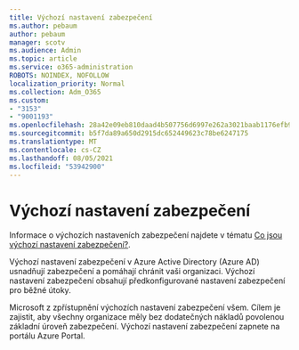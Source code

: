 ```yaml
---
title: Výchozí nastavení zabezpečení
ms.author: pebaum
author: pebaum
manager: scotv
ms.audience: Admin
ms.topic: article
ms.service: o365-administration
ROBOTS: NOINDEX, NOFOLLOW
localization_priority: Normal
ms.collection: Adm_O365
ms.custom:
- "3153"
- "9001193"
ms.openlocfilehash: 28a42e09eb810daad4b507756d6997e262a3021baab1176efb9050d793c0a05e
ms.sourcegitcommit: b5f7da89a650d2915dc652449623c78be6247175
ms.translationtype: MT
ms.contentlocale: cs-CZ
ms.lasthandoff: 08/05/2021
ms.locfileid: "53942900"
---
```

# <a name="security-defaults"></a>Výchozí nastavení zabezpečení

Informace o výchozích nastaveních zabezpečení najdete v tématu [Co jsou výchozí nastavení zabezpečení?](https://docs.microsoft.com/azure/active-directory/conditional-access/concept-conditional-access-security-defaults).

Výchozí nastavení zabezpečení v Azure Active Directory (Azure AD) usnadňují zabezpečení a pomáhají chránit vaši organizaci. Výchozí nastavení zabezpečení obsahují předkonfigurované nastavení zabezpečení pro běžné útoky.

Microsoft z zpřístupnění výchozích nastavení zabezpečení všem. Cílem je zajistit, aby všechny organizace měly bez dodatečných nákladů povolenou základní úroveň zabezpečení. Výchozí nastavení zabezpečení zapnete na portálu Azure Portal.
